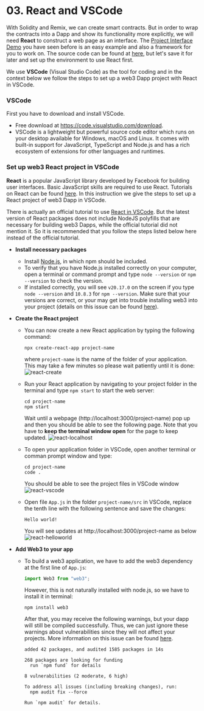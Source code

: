 
# 03. React and VSCode

With Solidity and Remix, we can create smart contracts. But in order to wrap the contracts into a Dapp and show its functionality more explicitly, we will need **React** to construct a web page as an interface. The [Project Interface Demo](https://dududududulu.github.io/InterfaceDemo/) you have seen before is an easy example and also a framework for you to work on. The source code can be found at [here](https://github.com/dududududulu/InterfaceDemo.git), but let's save it for later and set up the environment to use React first. 

We use **VSCode** (Visual Studio Code) as the tool for coding and in the context below we follow the steps to set up a web3 Dapp project with React in VSCode. 


### VSCode
First you have to download and install VSCode. 
  - Free download at https://code.visualstudio.com/download. 
  - VSCode is a lightweight but powerful source code editor which runs on your desktop available for Windows, macOS and Linux. It comes with built-in support for JavaScript, TypeScript and Node.js and has a rich ecosystem of extensions for other languages and runtimes. 
  

### Set up web3 React project in VSCode
**React** is a popular JavaScript library developed by Facebook for building user interfaces. Basic JavaScript skills are required to use React. Tutorials on React can be found [here](https://reactjs.org/tutorial/tutorial.html). In this instruction we give the steps to set up a React project of web3 Dapp in VSCode. 

There is actually an official tutorial to use [React in VSCode](https://code.visualstudio.com/docs/nodejs/reactjs-tutorial). But the latest version of React packages does not include NodeJS polyfills that are necessary for building web3 Dapps, while the official tutorial did not mention it. So it is recommended that you follow the steps listed below here instead of the official tutorial. 

- **Install necessary packages**
  - Install [Node.js](https://nodejs.org/en/), in which npm should be included. 
  - To verify that you have Node.js installed correctly on your computer, open a terminal or command prompt and type ```node --version``` or ```npm --version``` to check the version. 
  - If installed correctly, you will see ```v20.17.0``` on the screen if you type ```node --version``` and ```10.8.3``` for ```npm --version```. Make sure that your versions are correct, or your may get into trouble installing web3 into your project (details on this issue can be found [here](https://github.com/dududududulu/InterfaceDemo/issues/4)). 

- **Create the React project**
  - You can now create a new React application by typing the following command:
    ```
    npx create-react-app project-name
    ```
    where ```project-name``` is the name of the folder of your application. This may take a few minutes so please wait patiently until it is done:
    ![react-create](https://i.postimg.cc/28VqNvpM/react-create.png)

  - Run your React application by navigating to your project folder in the terminal and type ```npm start``` to start the web server:
    ```
    cd project-name
    npm start
    ```
    Wait until a webpage (http://localhost:3000/project-name) pop up and then you should be able to see the following page. Note that you have to **keep the terminal window open** for the page to keep updated. 
    ![react-localhost](https://i.postimg.cc/RVyWSF4F/react-localhost.png)

  - To open your application folder in VSCode, open another terminal or comman prompt window and type:
    ```
    cd project-name
    code .
    ```
    You should be able to see the project files in VSCode window
    ![react-vscode](https://i.postimg.cc/tgtJNNPZ/react-vscode.png)

  - Open file ```App.js``` in the folder ```project-name/src``` in VSCode, replace the tenth line with the following sentence and save the changes:
    ```
    Hello world!
    ```
    You will see updates at http://localhost:3000/project-name as below
    ![react-helloworld](https://i.postimg.cc/DwG88Twc/react-helloworld.png)
  
- **Add Web3 to your app**
  - To build a web3 application, we have to add the web3 dependency at the first line of ```App.js```:
    ```javascript
    import Web3 from "web3";
    ```
    However, this is not naturally installed with node.js, so we have to install it in terminal:
    ```
    npm install web3
    ```
    After that, you may receive the following warnings, but your dapp will still be compiled successfully. 
    Thus, we can just ignore these warnings about vulnerabilities since they will not affect your projects. 
    More information on this issue can be found [here](https://github.com/facebook/create-react-app/issues/11174). 
    ```
    added 42 packages, and audited 1585 packages in 14s

    268 packages are looking for funding
      run `npm fund` for details

    8 vulnerabilities (2 moderate, 6 high)

    To address all issues (including breaking changes), run:
      npm audit fix --force

    Run `npm audit` for details.
    ```
    
    <!-- However, the latest version of ```create-react-app``` (>=5) does not include **NodeJS polyfills** necessary for web3 applications, so errors will occur if we add web3 to the app. So there are some more things we have to do. 
    ![web3-error](https://i.postimg.cc/XJjJHBc2/web3-error.png)

  - Go to your app folder and install ```react-app-rewired``` and other missing modules:
    ```
    cd project-name
    npm install --save-dev react-app-rewired crypto-browserify stream-browserify assert stream-http https-browserify os-browserify url buffer process
    ```

  - Create file ```config-overrides.js``` in the root of your project folder, i.e. ```project-name/config-overrides.js```. Paste the following content into the file:
    ```javascript
    const webpack = require("webpack");
    module.exports = function override(config) {
        const fallback = config.resolve.fallback || {};
        Object.assign(fallback, {
            crypto: require.resolve("crypto-browserify"),
            stream: require.resolve("stream-browserify"),
            assert: require.resolve("assert"),
            http: require.resolve("stream-http"),
            https: require.resolve("https-browserify"),
            os: require.resolve("os-browserify"),
            url: require.resolve("url"),
        });
        config.resolve.fallback = fallback;
        config.plugins = (config.plugins || []).concat([
            new webpack.ProvidePlugin({
                process: "process/browser",
                Buffer: ["buffer", "Buffer"],
            }),
        ]);
        return config;
    };
    ```
    
  - In the file ```package.json```, change the ```scrpits``` field for start, build and test. 
    ***before***:
    ```
    "scripts": {
    "start": "react-scripts start",
    "build": "react-scripts build",
    "test": "react-scripts test",
    "eject": "react-scripts eject"
    }
    ```
    ***after***:
    ```
    "scripts": {
    "start": "react-app-rewired start",
    "build": "react-app-rewired build",
    "test": "react-app-rewired test",
    "eject": "react-scripts eject"
    }
    ```
    To this end, missing Nodejs polyfills should be included and your app should be doing well with web3. To see this, add the following command to the first line of ```project-name/src/App.js``` and re-run ```npm start``` in your project folder. You should be able to see your app running instead of errors. 
    ```javascript
    import Web3 from "web3";
    ``` -->

- **Other information you can turn to**
  - Tutorial to use React in VSCode: https://code.visualstudio.com/docs/nodejs/reactjs-tutorial
  - Troubleshooting for web3 probelm in latest version of ```create-react-app```: https://github.com/web3/web3.js#web3-and-create-react-app
